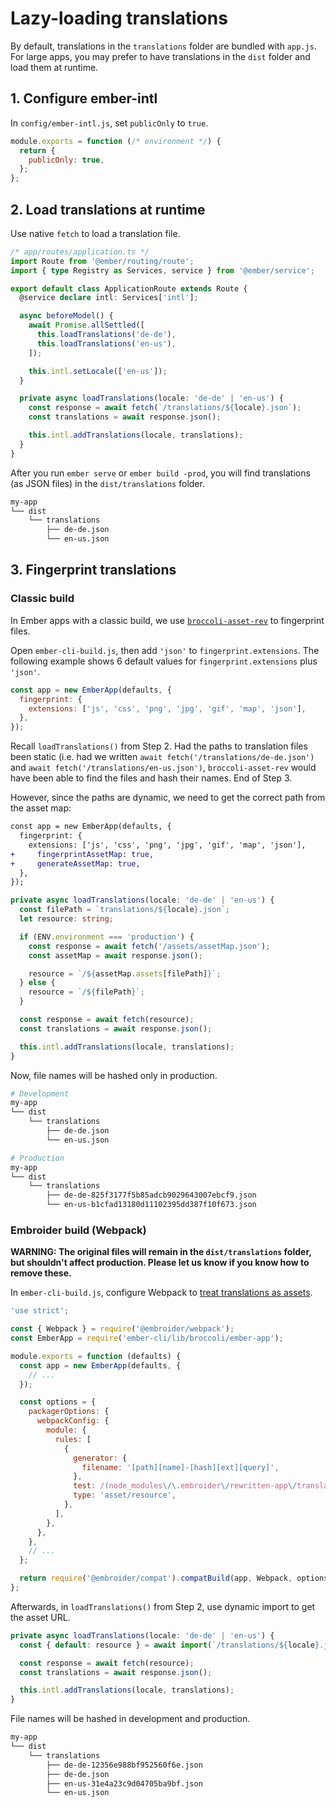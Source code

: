 # Lazy-loading translations

By default, translations in the `translations` folder are bundled with `app.js`. For large apps, you may prefer to have translations in the `dist` folder and load them at runtime.


## 1. Configure ember-intl

In `config/ember-intl.js`, set `publicOnly` to `true`.

```js
module.exports = function (/* environment */) {
  return {
    publicOnly: true,
  };
};
```


## 2. Load translations at runtime

Use native `fetch` to load a translation file.

```ts
/* app/routes/application.ts */
import Route from '@ember/routing/route';
import { type Registry as Services, service } from '@ember/service';

export default class ApplicationRoute extends Route {
  @service declare intl: Services['intl'];

  async beforeModel() {
    await Promise.allSettled([
      this.loadTranslations('de-de'),
      this.loadTranslations('en-us'),
    ]);

    this.intl.setLocale(['en-us']);
  }

  private async loadTranslations(locale: 'de-de' | 'en-us') {
    const response = await fetch(`/translations/${locale}.json`);
    const translations = await response.json();

    this.intl.addTranslations(locale, translations);
  }
}
```

After you run `ember serve` or `ember build -prod`, you will find translations (as JSON files) in the `dist/translations` folder.

```sh
my-app
└── dist
    └── translations
        ├── de-de.json
        └── en-us.json
```


## 3. Fingerprint translations

### Classic build

In Ember apps with a classic build, we use [`broccoli-asset-rev`](https://github.com/ember-cli/broccoli-asset-rev) to fingerprint files.

Open `ember-cli-build.js`, then add `'json'` to `fingerprint.extensions`. The following example shows 6 default values for `fingerprint.extensions` plus `'json'`.

```js
const app = new EmberApp(defaults, {
  fingerprint: {
    extensions: ['js', 'css', 'png', 'jpg', 'gif', 'map', 'json'],
  },
});
```

Recall `loadTranslations()` from Step 2. Had the paths to translation files been static (i.e. had we written `await fetch('/translations/de-de.json')` and `await fetch('/translations/en-us.json')`, `broccoli-asset-rev` would have been able to find the files and hash their names. End of Step 3.

However, since the paths are dynamic, we need to get the correct path from the asset map:

```diff
const app = new EmberApp(defaults, {
  fingerprint: {
    extensions: ['js', 'css', 'png', 'jpg', 'gif', 'map', 'json'],
+     fingerprintAssetMap: true,
+     generateAssetMap: true,
  },
});
```

```ts
private async loadTranslations(locale: 'de-de' | 'en-us') {
  const filePath = `translations/${locale}.json`;
  let resource: string;

  if (ENV.environment === 'production') {
    const response = await fetch('/assets/assetMap.json');
    const assetMap = await response.json();

    resource = `/${assetMap.assets[filePath]}`;
  } else {
    resource = `/${filePath}`;
  }

  const response = await fetch(resource);
  const translations = await response.json();

  this.intl.addTranslations(locale, translations);
}
```

Now, file names will be hashed only in production.

```sh
# Development
my-app
└── dist
    └── translations
        ├── de-de.json
        └── en-us.json
```

```sh
# Production
my-app
└── dist
    └── translations
        ├── de-de-825f3177f5b85adcb9029643007ebcf9.json
        └── en-us-b1cfad13180d11102395dd387f10f673.json
```


### Embroider build (Webpack)

**WARNING: The original files will remain in the `dist/translations` folder, but shouldn't affect production. Please let us know if you know how to remove these.**

In `ember-cli-build.js`, configure Webpack to [treat translations as assets](https://webpack.js.org/guides/asset-modules/).

```js
'use strict';

const { Webpack } = require('@embroider/webpack');
const EmberApp = require('ember-cli/lib/broccoli/ember-app');

module.exports = function (defaults) {
  const app = new EmberApp(defaults, {
    // ...
  });

  const options = {
    packagerOptions: {
      webpackConfig: {
        module: {
          rules: [
            {
              generator: {
                filename: '[path][name]-[hash][ext][query]',
              },
              test: /(node_modules\/\.embroider\/rewritten-app\/translations\/)(.*\.json)$/,
              type: 'asset/resource',
            },
          ],
        },
      },
    },
    // ...
  };

  return require('@embroider/compat').compatBuild(app, Webpack, options);
};
```

Afterwards, in `loadTranslations()` from Step 2, use dynamic import to get the asset URL.

```ts
private async loadTranslations(locale: 'de-de' | 'en-us') {
  const { default: resource } = await import(`/translations/${locale}.json`);

  const response = await fetch(resource);
  const translations = await response.json();

  this.intl.addTranslations(locale, translations);
}
```

File names will be hashed in development and production.

```sh
my-app
└── dist
    └── translations
        ├── de-de-12356e988bf952560f6e.json
        ├── de-de.json
        ├── en-us-31e4a23c9d04705ba9bf.json
        └── en-us.json
```

